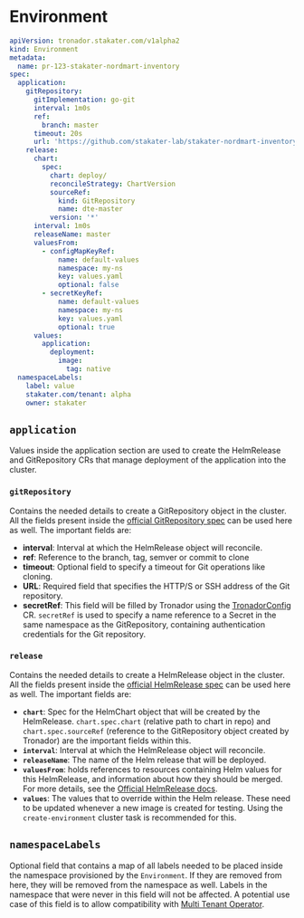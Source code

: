 # Environment

```yaml
apiVersion: tronador.stakater.com/v1alpha2
kind: Environment
metadata:
  name: pr-123-stakater-nordmart-inventory
spec:
  application:
    gitRepository:
      gitImplementation: go-git
      interval: 1m0s
      ref:
        branch: master
      timeout: 20s
      url: 'https://github.com/stakater-lab/stakater-nordmart-inventory'
    release:
      chart:
        spec:
          chart: deploy/
          reconcileStrategy: ChartVersion
          sourceRef:
            kind: GitRepository
            name: dte-master
          version: '*'
      interval: 1m0s
      releaseName: master
      valuesFrom:
        - configMapKeyRef:
            name: default-values
            namespace: my-ns
            key: values.yaml
            optional: false
        - secretKeyRef:
            name: default-values
            namespace: my-ns
            key: values.yaml
            optional: true
      values:
        application:
          deployment:
            image:
              tag: native
  namespaceLabels:
    label: value
    stakater.com/tenant: alpha
    owner: stakater
```

## `application`

Values inside the application section are used to create the HelmRelease and GitRepository CRs that manage deployment of the application into the cluster.

### `gitRepository`

Contains the needed details to create a GitRepository object in the cluster. All the fields present inside the [official GitRepository spec](https://fluxcd.io/docs/components/source/gitrepositories/) can be used here as well. The important fields are:

- **interval**: Interval at which the HelmRelease object will reconcile.
- **ref**: Reference to the branch, tag, semver or commit to clone
- **timeout**: Optional field to specify a timeout for Git operations like cloning.
- **URL**: Required field that specifies the HTTP/S or SSH address of the Git repository.
- **secretRef**: This field will be filled by Tronador using the [TronadorConfig](./tronador_config.md) CR. `secretRef` is used to specify a name reference to a Secret in the same namespace as the GitRepository, containing authentication credentials for the Git repository.

### `release`

Contains the needed details to create a HelmRelease object in the cluster. All the fields present inside the [official HelmRelease spec](https://fluxcd.io/docs/components/helm/helmreleases/) can be used here as well. The important fields are:

- **`chart`**: Spec for the HelmChart object that will be created by the HelmRelease. `chart.spec.chart` (relative path to chart in repo) and `chart.spec.sourceRef` (reference to the GitRepository object created by Tronador) are the important fields within this.
- **`interval`**: Interval at which the HelmRelease object will reconcile.
- **`releaseName`**: The name of the Helm release that will be deployed.
- **`valuesFrom`**: holds references to resources containing Helm values for this HelmRelease, and information about how they should be merged. For more details, see the [Official HelmRelease docs](https://fluxcd.io/legacy/helm-operator/helmrelease-guide/values/).
- **`values`**: The values that to override within the Helm release. These need to be updated whenever a new image is created for testing. Using the `create-environment` cluster task is recommended for this.

## `namespaceLabels`

Optional field that contains a map of all labels needed to be placed inside the namespace provisioned by the `Environment`. If they are removed from here, they will be removed from the namespace as well. Labels in the namespace that were never in this field will not be affected. A potential use case of this field is to allow compatibility with [Multi Tenant Operator](https://docs.stakater.com/mto/index.html).

